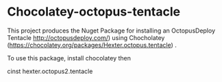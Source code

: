 Chocolatey-octopus-tentacle
===========================

This project produces the Nuget Package for installing an OctopusDeploy Tentacle http://octopusdeploy.com/)  using Chocholatey (https://chocolatey.org/packages/Hexter.octopus.tentacle) .

To use this package, install chocolatey then

cinst hexter.octopus2.tentacle
